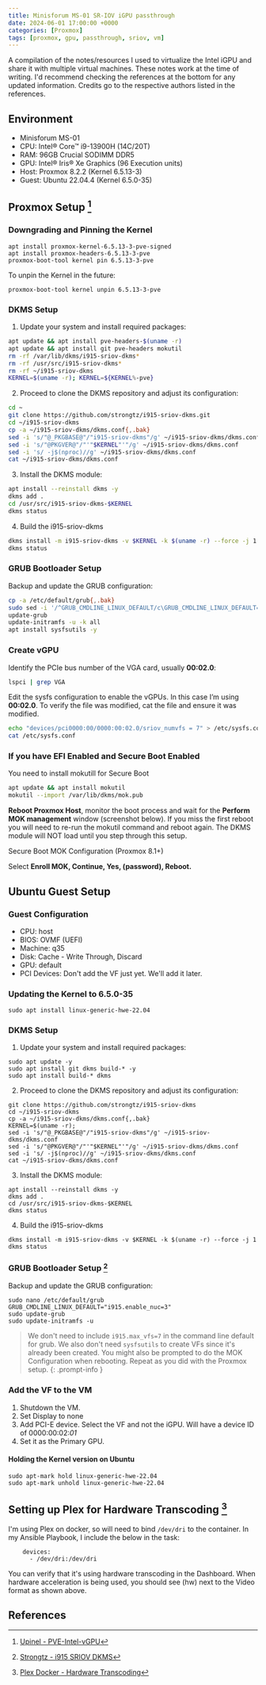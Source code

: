 ```yaml
---
title: Minisforum MS-01 SR-IOV iGPU passthrough
date: 2024-06-01 17:00:00 +0000
categories: [Proxmox]
tags: [proxmox, gpu, passthrough, sriov, vm] 
---
```


A compilation of the notes/resources I used to virtualize the Intel iGPU and share it with multiple virtual machines. These notes work at the time of writing. I'd recommend checking the references at the bottom for any updated information. Credits go to the respective authors listed in the references.

## Environment
- Minisforum MS-01
- CPU: Intel® Core™ i9-13900H (14C/20T)
- RAM: 96GB Crucial SODIMM DDR5 
- GPU: Intel® Iris® Xe Graphics (96 Execution units)
- Host: Proxmox 8.2.2 (Kernel 6.5.13-3)
- Guest: Ubuntu 22.04.4 (Kernel 6.5.0-35)

## Proxmox Setup [^1]

### Downgrading and Pinning the Kernel
```
apt install proxmox-kernel-6.5.13-3-pve-signed
apt install proxmox-headers-6.5.13-3-pve
proxmox-boot-tool kernel pin 6.5.13-3-pve
```

To unpin the Kernel in the future:
```
proxmox-boot-tool kernel unpin 6.5.13-3-pve
```

### DKMS Setup
1. Update your system and install required packages:
```bash
apt update && apt install pve-headers-$(uname -r)
apt update && apt install git pve-headers mokutil
rm -rf /var/lib/dkms/i915-sriov-dkms*
rm -rf /usr/src/i915-sriov-dkms*
rm -rf ~/i915-sriov-dkms
KERNEL=$(uname -r); KERNEL=${KERNEL%-pve}
```

2. Proceed to clone the DKMS repository and adjust its configuration:
```bash
cd ~
git clone https://github.com/strongtz/i915-sriov-dkms.git
cd ~/i915-sriov-dkms
cp -a ~/i915-sriov-dkms/dkms.conf{,.bak}
sed -i 's/"@_PKGBASE@"/"i915-sriov-dkms"/g' ~/i915-sriov-dkms/dkms.conf
sed -i 's/"@PKGVER@"/"'"$KERNEL"'"/g' ~/i915-sriov-dkms/dkms.conf
sed -i 's/ -j$(nproc)//g' ~/i915-sriov-dkms/dkms.conf
cat ~/i915-sriov-dkms/dkms.conf
```

3. Install the DKMS module:
```bash
apt install --reinstall dkms -y
dkms add .
cd /usr/src/i915-sriov-dkms-$KERNEL
dkms status
```

4. Build the i915-sriov-dkms
```bash
dkms install -m i915-sriov-dkms -v $KERNEL -k $(uname -r) --force -j 1
dkms status
```

### GRUB Bootloader Setup
Backup and update the GRUB configuration:
```bash
cp -a /etc/default/grub{,.bak}
sudo sed -i '/^GRUB_CMDLINE_LINUX_DEFAULT/c\GRUB_CMDLINE_LINUX_DEFAULT="quiet intel_iommu=on iommu=pt i915.enable_guc=3 i915.max_vfs=7"' /etc/default/grub
update-grub
update-initramfs -u -k all
apt install sysfsutils -y
```

### Create vGPU
Identify the PCIe bus number of the VGA card, usually **00:02.0**: 
```bash
lspci | grep VGA
```

Edit the sysfs configuration to enable the vGPUs. In this case I’m using **00:02.0**. To verify the file was modified, cat the file and ensure it was modified.
```bash
echo "devices/pci0000:00/0000:00:02.0/sriov_numvfs = 7" > /etc/sysfs.conf
cat /etc/sysfs.conf
```

### If you have EFI  **Enabled** and Secure Boot **Enabled**
You need to install mokutill for Secure Boot
```bash
apt update && apt install mokutil
mokutil --import /var/lib/dkms/mok.pub
```
**Reboot Proxmox Host**, monitor the boot process and wait for the **Perform MOK management** window (screenshot below). If you miss the first reboot you will need to re-run the mokutil command and reboot again. The DKMS module will NOT load until you step through this setup. 

Secure Boot MOK Configuration (Proxmox 8.1+)

Select **Enroll MOK, Continue, Yes, (password), Reboot.**


## Ubuntu Guest Setup

### Guest Configuration
- CPU: host
- BIOS: OVMF (UEFI)
- Machine: q35
- Disk: Cache - Write Through, Discard
- GPU: default
- PCI Devices: Don't add the VF just yet. We'll add it later.

### Updating the Kernel to 6.5.0-35
```
sudo apt install linux-generic-hwe-22.04
```

### DKMS Setup
1. Update your system and install required packages:
```
sudo apt update -y
sudo apt install git dkms build-* -y
sudo apt install build-* dkms
```

2. Proceed to clone the DKMS repository and adjust its configuration:
``` 
git clone https://github.com/strongtz/i915-sriov-dkms
cd ~/i915-sriov-dkms
cp -a ~/i915-sriov-dkms/dkms.conf{,.bak}
KERNEL=$(uname -r);
sed -i 's/"@_PKGBASE@"/"i915-sriov-dkms"/g' ~/i915-sriov-dkms/dkms.conf
sed -i 's/"@PKGVER@"/"'"$KERNEL"'"/g' ~/i915-sriov-dkms/dkms.conf
sed -i 's/ -j$(nproc)//g' ~/i915-sriov-dkms/dkms.conf
cat ~/i915-sriov-dkms/dkms.conf
```

3. Install the DKMS module:
```
apt install --reinstall dkms -y
dkms add .
cd /usr/src/i915-sriov-dkms-$KERNEL
dkms status
```

4. Build the i915-sriov-dkms
```
dkms install -m i915-sriov-dkms -v $KERNEL -k $(uname -r) --force -j 1
dkms status
```

### GRUB Bootloader Setup [^2]
Backup and update the GRUB configuration:
```
sudo nano /etc/default/grub
GRUB_CMDLINE_LINUX_DEFAULT="i915.enable_nuc=3"
sudo update-grub
sudo update-initramfs -u
```

> We don't need to include `i915.max_vfs=7` in the command line default for grub. We also don't need `sysfsutils` to create VFs since it's already been created.
You might also be prompted to do the MOK Configuration when rebooting. Repeat as you did with the Proxmox setup.
{: .prompt-info }

### Add the VF to the VM
1. Shutdown the VM. 
2. Set Display to none
3. Add PCI-E device. Select the VF and not the iGPU. Will have a device ID of 0000:00:02:*01*
4. Set it as the Primary GPU.


#### Holding the Kernel version on Ubuntu
```
sudo apt-mark hold linux-generic-hwe-22.04
sudo apt-mark unhold linux-generic-hwe-22.04
```

## Setting up Plex for Hardware Transcoding [^3]
I'm using Plex on docker, so will need to bind `/dev/dri` to the container.
In my Ansible Playbook, I include the below in the task:
```
    devices:
      - /dev/dri:/dev/dri
```
You can verify that it's using hardware transcoding in the Dashboard. When hardware acceleration is being used, you should see (hw) next to the Video format as shown above. 

## References
[^1]: [Upinel - PVE-Intel-vGPU](https://github.com/Upinel/PVE-Intel-vGPU)
[^2]: [Strongtz - i915 SRIOV DKMS](https://github.com/strongtz/i915-sriov-dkms?tab=readme-ov-file#linux-guest-installation-steps-tested-kernel-62)
[^3]: [Plex Docker - Hardware Transcoding](https://github.com/plexinc/pms-docker?tab=readme-ov-file#intel-quick-sync-hardware-transcoding-support)